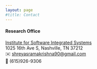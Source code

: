 ```yaml
---
layout: page
#title: Contact
---
```


#### Research Office
[Institute for Software Integrated Systems](https://www.isis.vanderbilt.edu/)\
1025 16th Ave S, Nashville, TN 37212\
:envelope: shreyasramakrishna90@gmail.com\
:iphone: (615)926-9306


